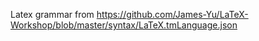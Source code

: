 Latex grammar from https://github.com/James-Yu/LaTeX-Workshop/blob/master/syntax/LaTeX.tmLanguage.json